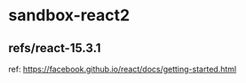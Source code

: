 # sandbox-react2


## refs/react-15.3.1

ref: https://facebook.github.io/react/docs/getting-started.html

